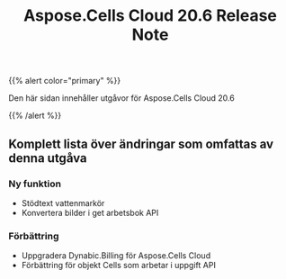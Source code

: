 ﻿---
title: Aspose.Cells Cloud 20.6 Release Note
second_title: Aspose.Cells Cloud Documen
type: docs
url: /sv/aspose-cells-cloud-20-6-release-notes/
description: Aspose.Cells Cloud stöder Excel för att skapa, konvertera, sammanfoga, dela, skydda, inre objektoperation och så vidare
weight: 40
---
{{% alert color="primary" %}} 

Den här sidan innehåller utgåvor för Aspose.Cells Cloud 20.6

{{% /alert %}} 
## **Komplett lista över ändringar som omfattas av denna utgåva**
### **Ny funktion**
- Stödtext vattenmarkör
- Konvertera bilder i get arbetsbok API
### **Förbättring**
- Uppgradera Dynabic.Billing för Aspose.Cells Cloud
- Förbättring för objekt Cells som arbetar i uppgift API





